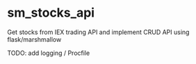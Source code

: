 # sm_stocks_api
Get stocks from IEX trading API and implement CRUD API using flask/marshmallow

TODO: add logging / Procfile
